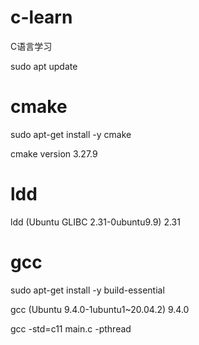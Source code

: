 # c-learn
C语言学习


sudo apt update

# cmake
sudo apt-get install -y cmake

cmake version 3.27.9

# ldd
ldd (Ubuntu GLIBC 2.31-0ubuntu9.9) 2.31

# gcc
sudo apt-get install -y build-essential

gcc (Ubuntu 9.4.0-1ubuntu1~20.04.2) 9.4.0


gcc  -std=c11   main.c  -pthread
